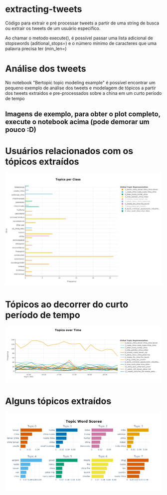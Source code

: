 # extracting-tweets

Código para extrair e pré processar tweets a partir de uma string de busca ou extrair os tweets de um usuário específico. 

Ao chamar o metodo execute(), é possível passar uma lista adicional de stopswords (aditional_stops=) e o número minimo de caracteres que uma palavra precisa ter (min_len=)

# Análise dos tweets

No notebook "Bertopic topic modeling example" é possível encontrar um pequeno exemplo de análise dos tweets e modelagem de tópicos a partir dos tweets extraidos e pre-processados sobre a china em um curto período de tempo

## Imagens de exemplo, para obter o plot completo, execute o notebook acima (pode demorar um pouco :D)

# Usuários relacionados com os tópicos extraídos
![alt text](https://github.com/leonardorh18/Tweets-extracao-e-pre-processamento/blob/master/plots/class.png?raw=true)

# Tópicos ao decorrer do curto período de tempo
![alt text](https://github.com/leonardorh18/Tweets-extracao-e-pre-processamento/blob/master/plots/overtime.png?raw=true)

# Alguns tópicos extraídos
![alt text](https://github.com/leonardorh18/Tweets-extracao-e-pre-processamento/blob/master/plots/some%20topics.png?raw=true)
